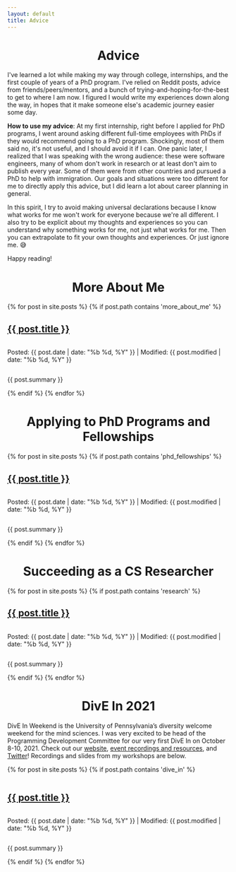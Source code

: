 ```yaml
---
layout: default
title: Advice
---
```

<h1 style="text-align: center;">Advice</h1>

<p>I've learned a lot while making my way through college, internships, and the
   first couple of years of a PhD program. I've relied on Reddit posts, advice
   from friends/peers/mentors, and a bunch of trying-and-hoping-for-the-best to
   get to where I am now. I figured I would write my experiences down along the
   way, in hopes that it make someone else's academic journey easier some day.</p>

<p><b>How to use my advice</b>: At my first internship, right before I applied 
for PhD programs, I went around asking different full-time employees with PhDs 
if they would recommend going to a PhD program. Shockingly, most of them said 
no, it's not useful, and I should avoid it if I can. One panic later, I 
realized that I was speaking with the wrong audience: these were software 
engineers, many of whom don't work in research or at least don't aim to publish 
every year. Some of them were from other countries and pursued a PhD to help 
with immigration. Our goals and situations were too different for me to 
directly apply this advice, but I did learn a lot about career planning in 
general.</p>

<p>In this spirit, I try to avoid making universal declarations because I know 
what works for me won't work for everyone because we're all different. I also 
try to be explicit about my thoughts and experiences so you can understand why 
something works for me, not just what works for me. Then you can extrapolate to 
fit your own thoughts and experiences. Or just ignore me. 😅</p>

<p>Happy reading!</p>

<div>
    <h1 style="text-align: center">More About Me</h1>
    {% for post in site.posts %}
        {% if post.path contains 'more_about_me' %}
        <div style="display: flex; flex-direction: column; align-items: flex-start;">
            <h2><a href="{{ post.url }}">{{ post.title }}</a></h2>
            <p>Posted: {{ post.date | date: "%b %d, %Y" }} | Modified: {{ post.modified | date: "%b %d, %Y" }}</p>
            <p>{{ post.summary }}</p>
        </div>
        {% endif %}
    {% endfor %}
</div>

<div>
    <h1 style="text-align: center">Applying to PhD Programs and Fellowships</h1>
    {% for post in site.posts %}
        {% if post.path contains 'phd_fellowships' %}
        <div style="display: flex; flex-direction: column; align-items: flex-start;">
            <h2><a href="{{ post.url }}">{{ post.title }}</a></h2>
            <p>Posted: {{ post.date | date: "%b %d, %Y" }} | Modified: {{ post.modified | date: "%b %d, %Y" }}</p>
            <p>{{ post.summary }}</p>
        </div>
        {% endif %}
    {% endfor %}
</div>

<div>
    <h1 style="text-align: center">Succeeding as a CS Researcher</h1>
    {% for post in site.posts %}
        {% if post.path contains 'research' %}
        <div style="display: flex; flex-direction: column; align-items: flex-start;">
            <h2><a href="{{ post.url }}">{{ post.title }}</a></h2>
            <p>Posted: {{ post.date | date: "%b %d, %Y" }} | Modified: {{ post.modified | date: "%b %d, %Y" }}</p>
            <p>{{ post.summary }}</p>
        </div>
        {% endif %}
    {% endfor %}
</div>
<div>
    <h1 style="text-align: center">DivE In 2021</h1>
    <p>DivE In Weekend is the University of Pennsylvania’s diversity welcome weekend for the mind sciences. I was very excited to be head of the Programming Development Committee for our very first DivE In on October 8-10, 2021. Check out our <a href="https://web.sas.upenn.edu/dive/">website</a>, <a href="https://web.sas.upenn.edu/dive/event-resources/">event recordings and resources</a>, and <a href="https://web.sas.upenn.edu/dive/">Twitter</a>! Recordings and slides from my workshops are below.</p>

   {% for post in site.posts %}
        {% if post.path contains 'dive_in' %}
        <div style="display: flex; flex-direction: column; align-items: flex-start;">
            <h2><a href="{{ post.url }}">{{ post.title }}</a></h2>
            <p>Posted: {{ post.date | date: "%b %d, %Y" }} | Modified: {{ post.modified | date: "%b %d, %Y" }}</p>
            <p>{{ post.summary }}</p>
        </div>
        {% endif %}
    {% endfor %} 
</div>